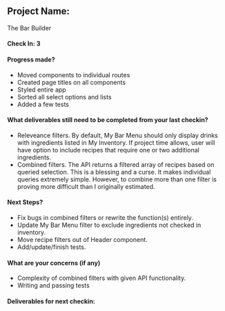 ## Project Name:
The Bar Builder

#### Check In: 3

#### Progress made?
* Moved components to individual routes
* Created page titles on all components
* Styled entire app
* Sorted all select options and lists
* Added a few tests

#### What deliverables still need to be completed from your last checkin?
* Releveance filters.  By default, My Bar Menu should only display drinks with ingredients listed in My Inventory.  If project time allows, user will have option to include recipes that require one or two additional ingredients.
* Combined filters.  The API returns a filtered array of recipes based on queried selection.  This is a blessing and a curse.  It makes individual queries extremely simple.  However, to combine more than one filter is proving more difficult than I originally estimated.

#### Next Steps?
* Fix bugs in combined filters or rewrite the function(s) entirely.
* Update My Bar Menu filter to exclude ingredients not checked in inventory.
* Move recipe filters out of Header component.
* Add/update/finish tests.

#### What are your concerns (if any)
* Complexity of combined filters with given API functionality.
* Writing and passing tests

#### Deliverables for next checkin:
